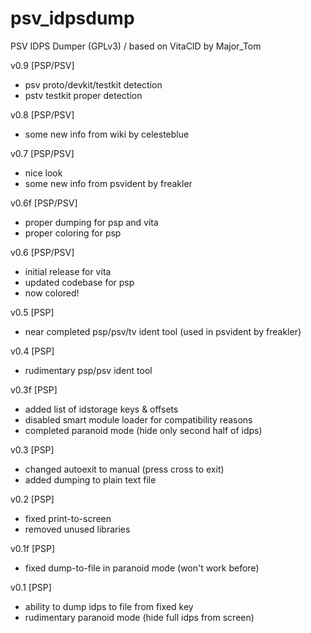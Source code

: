 # psv_idpsdump
PSV IDPS Dumper (GPLv3) / based on VitaCID by Major_Tom

v0.9 [PSP/PSV]
- psv proto/devkit/testkit detection
- pstv testkit proper detection

v0.8 [PSP/PSV]
- some new info from wiki by celesteblue

v0.7 [PSP/PSV]
- nice look
- some new info from psvident by freakler

v0.6f [PSP/PSV]
- proper dumping for psp and vita
- proper coloring for psp

v0.6 [PSP/PSV]
- initial release for vita
- updated codebase for psp
- now colored!

v0.5 [PSP]
- near completed psp/psv/tv ident tool (used in psvident by freakler)

v0.4 [PSP]
- rudimentary psp/psv ident tool

v0.3f [PSP]
- added list of idstorage keys & offsets
- disabled smart module loader for compatibility reasons
- completed paranoid mode (hide only second half of idps)

v0.3 [PSP]
- changed autoexit to manual (press cross to exit)
- added dumping to plain text file

v0.2 [PSP]
- fixed print-to-screen
- removed unused libraries

v0.1f [PSP]
- fixed dump-to-file in paranoid mode (won't work before)

v0.1 [PSP]
- ability to dump idps to file from fixed key
- rudimentary paranoid mode (hide full idps from screen)

